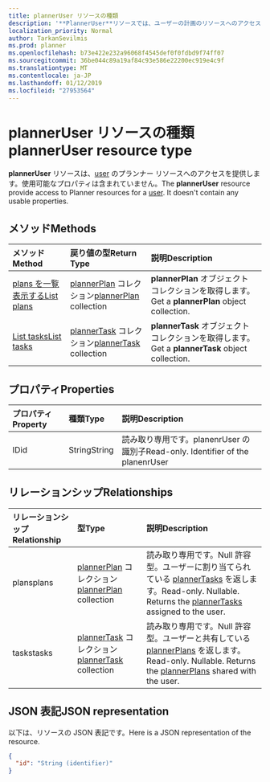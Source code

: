 ```yaml
---
title: plannerUser リソースの種類
description: '**PlannerUser**リソースでは、ユーザーの計画のリソースへのアクセスを提供します。 使用可能なプロパティが含まれていません。'
localization_priority: Normal
author: TarkanSevilmis
ms.prod: planner
ms.openlocfilehash: b73e422e232a96068f4545def0f0fdbd9f74ff07
ms.sourcegitcommit: 36be044c89a19af84c93e586e22200ec919e4c9f
ms.translationtype: MT
ms.contentlocale: ja-JP
ms.lasthandoff: 01/12/2019
ms.locfileid: "27953564"
---
```

# <a name="planneruser-resource-type"></a><span data-ttu-id="84e94-104">plannerUser リソースの種類</span><span class="sxs-lookup"><span data-stu-id="84e94-104">plannerUser resource type</span></span>

<span data-ttu-id="84e94-p102">**plannerUser** リソースは、[user](user.md) のプランナー リソースへのアクセスを提供します。使用可能なプロパティは含まれていません。</span><span class="sxs-lookup"><span data-stu-id="84e94-p102">The **plannerUser** resource provide access to Planner resources for a [user](user.md). It doesn't contain any usable properties.</span></span>


## <a name="methods"></a><span data-ttu-id="84e94-107">メソッド</span><span class="sxs-lookup"><span data-stu-id="84e94-107">Methods</span></span>

| <span data-ttu-id="84e94-108">メソッド</span><span class="sxs-lookup"><span data-stu-id="84e94-108">Method</span></span>           | <span data-ttu-id="84e94-109">戻り値の型</span><span class="sxs-lookup"><span data-stu-id="84e94-109">Return Type</span></span>    |<span data-ttu-id="84e94-110">説明</span><span class="sxs-lookup"><span data-stu-id="84e94-110">Description</span></span>|
|:---------------|:--------|:----------|
|[<span data-ttu-id="84e94-111">plans を一覧表示する</span><span class="sxs-lookup"><span data-stu-id="84e94-111">List plans</span></span>](../api/planneruser-list-plans.md) |<span data-ttu-id="84e94-112">[plannerPlan](plannerplan.md) コレクション</span><span class="sxs-lookup"><span data-stu-id="84e94-112">[plannerPlan](plannerplan.md) collection</span></span>| <span data-ttu-id="84e94-113">**plannerPlan** オブジェクト コレクションを取得します。</span><span class="sxs-lookup"><span data-stu-id="84e94-113">Get a **plannerPlan** object collection.</span></span>|
|[<span data-ttu-id="84e94-114">List tasks</span><span class="sxs-lookup"><span data-stu-id="84e94-114">List tasks</span></span>](../api/planneruser-list-tasks.md) |<span data-ttu-id="84e94-115">[plannerTask](plannertask.md) コレクション</span><span class="sxs-lookup"><span data-stu-id="84e94-115">[plannerTask](plannertask.md) collection</span></span>| <span data-ttu-id="84e94-116">**plannerTask** オブジェクト コレクションを取得します。</span><span class="sxs-lookup"><span data-stu-id="84e94-116">Get a **plannerTask** object collection.</span></span>|

## <a name="properties"></a><span data-ttu-id="84e94-117">プロパティ</span><span class="sxs-lookup"><span data-stu-id="84e94-117">Properties</span></span>
| <span data-ttu-id="84e94-118">プロパティ</span><span class="sxs-lookup"><span data-stu-id="84e94-118">Property</span></span>     | <span data-ttu-id="84e94-119">種類</span><span class="sxs-lookup"><span data-stu-id="84e94-119">Type</span></span>   |<span data-ttu-id="84e94-120">説明</span><span class="sxs-lookup"><span data-stu-id="84e94-120">Description</span></span>|
|:---------------|:--------|:----------|
|<span data-ttu-id="84e94-121">ID</span><span class="sxs-lookup"><span data-stu-id="84e94-121">id</span></span>|<span data-ttu-id="84e94-122">String</span><span class="sxs-lookup"><span data-stu-id="84e94-122">String</span></span>| <span data-ttu-id="84e94-p103">読み取り専用です。planenrUser の識別子</span><span class="sxs-lookup"><span data-stu-id="84e94-p103">Read-only. Identifier of the planenrUser</span></span>|

## <a name="relationships"></a><span data-ttu-id="84e94-125">リレーションシップ</span><span class="sxs-lookup"><span data-stu-id="84e94-125">Relationships</span></span>
| <span data-ttu-id="84e94-126">リレーションシップ</span><span class="sxs-lookup"><span data-stu-id="84e94-126">Relationship</span></span> | <span data-ttu-id="84e94-127">型</span><span class="sxs-lookup"><span data-stu-id="84e94-127">Type</span></span>   |<span data-ttu-id="84e94-128">説明</span><span class="sxs-lookup"><span data-stu-id="84e94-128">Description</span></span>|
|:---------------|:--------|:----------|
|<span data-ttu-id="84e94-129">plans</span><span class="sxs-lookup"><span data-stu-id="84e94-129">plans</span></span>|<span data-ttu-id="84e94-130">[plannerPlan](plannerplan.md) コレクション</span><span class="sxs-lookup"><span data-stu-id="84e94-130">[plannerPlan](plannerplan.md) collection</span></span>| <span data-ttu-id="84e94-p104">読み取り専用です。Null 許容型。ユーザーに割り当てられている [plannerTasks](plannertask.md) を返します。</span><span class="sxs-lookup"><span data-stu-id="84e94-p104">Read-only. Nullable. Returns the [plannerTasks](plannertask.md) assigned to the user.</span></span>|
|<span data-ttu-id="84e94-134">tasks</span><span class="sxs-lookup"><span data-stu-id="84e94-134">tasks</span></span>|<span data-ttu-id="84e94-135">[plannerTask](plannertask.md) コレクション</span><span class="sxs-lookup"><span data-stu-id="84e94-135">[plannerTask](plannertask.md) collection</span></span>| <span data-ttu-id="84e94-p105">読み取り専用です。Null 許容型。ユーザーと共有している [plannerPlans](plannerplan.md) を返します。</span><span class="sxs-lookup"><span data-stu-id="84e94-p105">Read-only. Nullable. Returns the [plannerPlans](plannerplan.md) shared with the user.</span></span>|

## <a name="json-representation"></a><span data-ttu-id="84e94-139">JSON 表記</span><span class="sxs-lookup"><span data-stu-id="84e94-139">JSON representation</span></span>
<span data-ttu-id="84e94-140">以下は、リソースの JSON 表記です。</span><span class="sxs-lookup"><span data-stu-id="84e94-140">Here is a JSON representation of the resource.</span></span>

<!-- {
  "blockType": "resource",
  "baseType": "microsoft.graph.entity",
  "optionalProperties": [

  ],
  "@odata.type": "microsoft.graph.plannerUser"
}-->

```json
{
  "id": "String (identifier)"
}

```

<!-- uuid: 8fcb5dbc-d5aa-4681-8e31-b001d5168d79
2015-10-25 14:57:30 UTC -->
<!-- {
  "type": "#page.annotation",
  "description": "plannerUser resource",
  "keywords": "",
  "section": "documentation",
  "tocPath": ""
}-->
